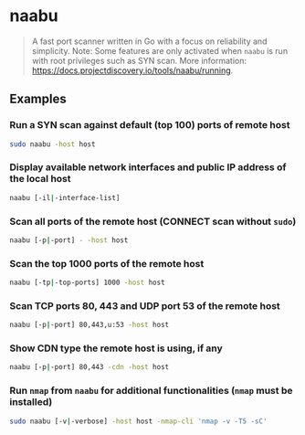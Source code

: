 # naabu

> A fast port scanner written in Go with a focus on reliability and simplicity. Note: Some features are only activated when `naabu` is run with root privileges such as SYN scan. More information: <https://docs.projectdiscovery.io/tools/naabu/running>.

## Examples

### Run a SYN scan against default (top 100) ports of remote host

```bash
sudo naabu -host host
```

### Display available network interfaces and public IP address of the local host

```bash
naabu [-il|-interface-list]
```

### Scan all ports of the remote host (CONNECT scan without `sudo`)

```bash
naabu [-p|-port] - -host host
```

### Scan the top 1000 ports of the remote host

```bash
naabu [-tp|-top-ports] 1000 -host host
```

### Scan TCP ports 80, 443 and UDP port 53 of the remote host

```bash
naabu [-p|-port] 80,443,u:53 -host host
```

### Show CDN type the remote host is using, if any

```bash
naabu [-p|-port] 80,443 -cdn -host host
```

### Run `nmap` from `naabu` for additional functionalities (`nmap` must be installed)

```bash
sudo naabu [-v|-verbose] -host host -nmap-cli 'nmap -v -T5 -sC'
```
